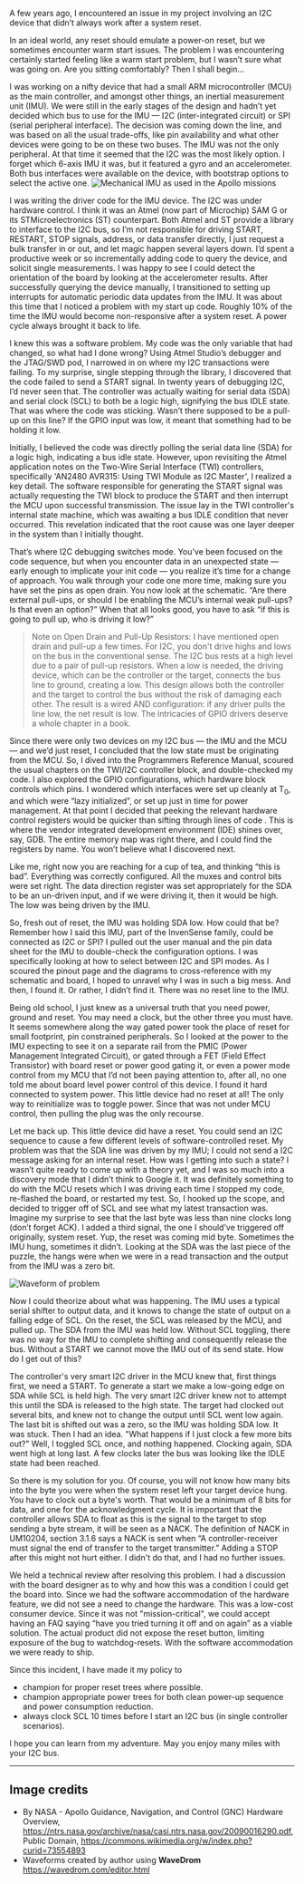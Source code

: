 A few years ago, I encountered an issue in my project involving an I2C device that didn’t always work after a system reset.

In an ideal world, any reset should emulate a power-on reset, but we sometimes encounter warm start issues. The problem I was encountering certainly started feeling like a warm start problem, but I wasn’t sure what was going on. Are you sitting comfortably? Then I shall begin…

I was working on a nifty device that had a small ARM microcontroller (MCU) as the main controller, and amongst other things, an inertial measurement unit (IMU).  We were still in the early stages of the design and hadn’t yet decided which bus to use for the IMU — I2C (inter-integrated circuit) or SPI (serial peripheral interface). The decision was coming down the line, and was based on all the usual trade-offs, like pin availability and what other devices were going to be on these two buses.  The IMU was not the only peripheral.  At that time it seemed that the I2C was the most likely option.  I forget which 6-axis IMU it was, but it featured a gyro and an accelerometer. Both bus interfaces were available on the device, with bootstrap options to select the active one.
![Mechanical IMU as used in the Apollo missions](/illustrations/Apollo_Inertial_Measurement_Unit.png)

I was writing the driver code for the IMU device. The I2C was under hardware control.  I think it was an Atmel (now part of Microchip) SAM G or its STMicroelectronics (ST) counterpart. Both Atmel and ST provide a library to interface to the I2C bus, so I’m not responsible for driving START, RESTART, STOP signals, address, or data transfer directly, I just request a bulk transfer in or out, and let magic happen several layers down.  I’d spent a productive week or so incrementally adding code to query the device, and solicit single measurements. I was happy to see I could detect the orientation of the board by looking at the accelerometer results. After successfully querying the device manually, I transitioned to setting up interrupts for automatic periodic data updates from the IMU. It was about this time that I noticed a problem with my start up code.  Roughly 10% of the time the IMU would become non-responsive after a system reset.  A power cycle always brought it back to life.

I knew this was a software problem. My code was the only variable that had changed, so what had I done wrong? Using Atmel Studio’s debugger and the JTAG/SWD pod, I narrowed in on where my I2C transactions were failing. To my surprise, single stepping through the library, I discovered that the code failed to send a START signal.  In twenty years of debugging I2C,  I’d never seen that.  The controller was actually waiting for serial data (SDA) and serial clock (SCL) to both be a logic high, signifying the bus IDLE state. That was where the code was sticking. Wasn’t there supposed to be a pull-up on this line? If the GPIO input was low, it meant that something had to be holding it low.

Initially, I believed the code was directly polling the serial data line (SDA) for a logic high, indicating a bus idle state. However, upon revisiting the Atmel application notes on the Two-Wire Serial Interface (TWI) controllers, specifically 'AN2480 AVR315: Using TWI Module as I2C Master', I realized a key detail. The software responsible for generating the START signal was actually requesting the TWI block to produce the START and then interrupt the MCU upon successful transmission. The issue lay in the TWI controller's internal state machine, which was awaiting a bus IDLE condition that never occurred. This revelation indicated that the root cause was one layer deeper in the system than I initially thought.
 
That’s where I2C debugging switches mode. You’ve been focused on the code sequence, but when you encounter data in an unexpected state — early enough to implicate your init code — you realize it’s time for a change of approach.  You walk through your code one more time, making sure you have set the pins as open drain. You now look at the schematic. “Are there external pull-ups, or should I be enabling the MCU’s internal weak pull-ups? Is that even an option?” When that all looks good, you have to ask “if this is going to pull up, who is driving it low?”

> Note on Open Drain and Pull-Up Resistors:
I have mentioned open drain and pull-up a few times. For I2C, you don't drive highs and lows on the bus in the conventional sense. The I2C bus rests at a high level due to a pair of pull-up resistors. When a low is needed, the driving device, which can be the controller or the target, connects the bus line to ground, creating a low. This design allows both the controller and the target to control the bus without the risk of damaging each other. The result is a wired AND configuration: if any driver pulls the line low, the net result is low. The intricacies of GPIO drivers deserve a whole chapter in a book.

Since there were only two devices on my I2C bus — the IMU and the MCU — and we’d just reset, I concluded that the low state must be originating from the MCU. So, I dived into the Programmers Reference Manual, scoured the usual chapters on the TWI/I2C controller block, and double-checked my code. I also explored the GPIO configurations, which hardware block controls which pins. I wondered which interfaces were set up cleanly at T<sub>0</sub>, and which were “lazy initialized”, or set up just in time for power management. At that point I decided that peeking the relevant hardware control registers would be quicker than sifting through lines of code . This is where the vendor integrated development environment (IDE) shines over, say, GDB. The entire memory map was right there, and I could find the registers by name.  You won’t believe what I discovered next.

Like me, right now you are reaching for a cup of tea, and thinking “this is bad”.  Everything was correctly configured.  All the muxes and control bits were set right.  The data direction register was set appropriately for the SDA to be an un-driven input, and if we were driving it, then it would be high.  The low was being driven by the IMU.

So, fresh out of reset, the IMU was holding SDA low. How could that be? Remember how I said this IMU, part of the InvenSense family, could be connected as I2C or SPI? I pulled out the user manual and the pin data sheet for the IMU to double-check the configuration options. I was specifically looking at how to select between I2C and SPI modes.  As I scoured the pinout page and the diagrams to cross-reference with my schematic and board, I hoped to unravel why I was in such a big mess. And then, I found it. Or rather, I didn’t find it. There was no reset line to the IMU.

Being old school, I just knew as a universal truth that you need power, ground and reset. You may need a clock, but the other three you must have. It seems somewhere along the way gated power took the place of reset for small footprint, pin constrained peripherals.  So I looked at the power to the IMU expecting to see it on a separate rail from the PMIC (Power Management Integrated Circuit), or gated through a FET (Field Effect Transistor) with board reset or power good gating it, or even a power mode control from my MCU that I’d not been paying attention to, after all, no one told me about board level power control of this device. I found it hard connected to system power.  This little device had no reset at all! The only way to reinitialize was to toggle power. Since that was not under MCU control, then pulling the plug was the only recourse.

Let me back up.  This little device did have a reset. You could send an I2C sequence to cause a few different levels of software-controlled reset. My problem was that the SDA line was driven by my IMU; I could not send a I2C message asking for an internal reset. How was I getting into such a state? I wasn’t quite ready to come up with a theory yet, and I was so much into a discovery mode that I didn’t think to Google it. It was definitely something to do with the MCU resets which I was driving each time I stopped my code, re-flashed the board, or restarted my test.  So, I hooked up the scope, and decided to trigger off of SCL and see what my latest transaction was.  Imagine my surprise to see that the last byte was less than nine clocks long (don’t forget ACK).  I added a third signal, the one I should’ve triggered off originally, system reset.  Yup, the reset was coming mid byte. Sometimes the IMU hung, sometimes it didn’t.  Looking at the SDA was the last piece of the puzzle, the hangs were when we were in a read transaction and the output from the IMU was a zero bit.

![Waveform of problem](/illustrations/waves/I2C-reset-midbyte.svg)

Now I could theorize about what was happening.  The IMU uses a typical serial shifter to output data, and it knows to change the state of output on a falling edge of SCL.  On the reset, the SCL was released by the MCU, and pulled up.  The SDA from the IMU was held low. Without SCL toggling, there was no way for the IMU to complete shifting and consequently release the bus.  Without a START we cannot move the IMU out of its send state.  How do I get out of this? 

The controller's very smart I2C driver in the MCU knew that, first things first, we need a START. To generate a start we make a low-going edge on SDA while SCL is held high. The very smart I2C driver knew not to attempt this until the SDA is released to the high state. The target had clocked out several bits, and knew not to change the output until SCL went low again.  The last bit is shifted out was a zero, so the IMU was holding SDA low.  It was stuck. Then I had an idea. "What happens if I just clock a few more bits out?" Well, I toggled SCL once, and nothing happened. Clocking again, SDA went high at long last.  A few clocks later the bus was looking like the IDLE state had been reached.

So there is my solution for you.  Of course, you will not know how many bits into the byte you were when the system reset left your target device hung. You have to clock out a byte's worth. That would be a minimum of 8 bits for data, and one for the acknowledgment cycle. It is important that the controller allows SDA to float as this is the signal to the target to stop sending a byte stream, it will be seen as a NACK. The definition of NACK in UM10204, section 3.1.6 says a NACK is sent when “A controller-receiver must signal the end of transfer to the target transmitter.”  Adding a STOP after this might not hurt either. I didn't do that, and I had no further issues.

We held a technical review after resolving this problem. I had a discussion with the board designer as to why and how this was a condition I could get the board into. Since we had the software accommodation of the hardware feature, we did not see a need to change the hardware. This was a low-cost consumer device. Since it was not "mission-critical", we could accept having an FAQ saying  “have you tried turning it off and on again” as a viable solution.  The actual product did not expose the reset button, limiting exposure of the bug to watchdog-resets. With the software accommodation we were ready to ship.

Since this incident, I have made it my policy to 
* champion for proper reset trees where possible.
* champion appropriate power trees for both clean power-up sequence and power consumption reduction.
* always clock SCL 10 times before I start an I2C bus (in single controller scenarios).

I hope you can learn from my adventure. May you enjoy many miles with your I2C bus.

---
## Image credits
* By NASA - Apollo Guidance, Navigation, and Control (GNC) Hardware Overview, https://ntrs.nasa.gov/archive/nasa/casi.ntrs.nasa.gov/20090016290.pdf, Public Domain, https://commons.wikimedia.org/w/index.php?curid=73554893
* Waveforms created by author using **WaveDrom** https://wavedrom.com/editor.html


